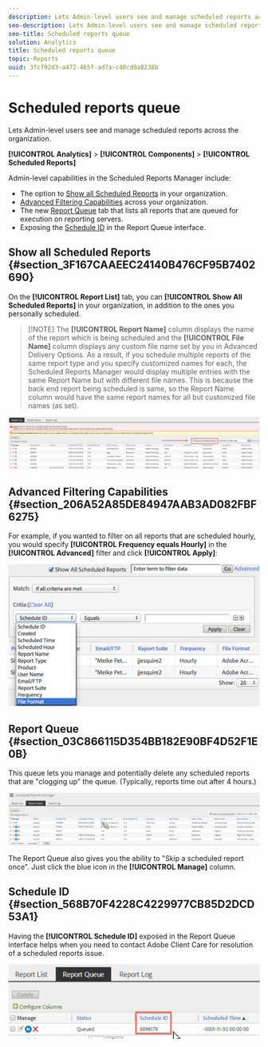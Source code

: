 ```yaml
---
description: Lets Admin-level users see and manage scheduled reports across the organization.
seo-description: Lets Admin-level users see and manage scheduled reports across the organization.
seo-title: Scheduled reports queue
solution: Analytics
title: Scheduled reports queue
topic: Reports
uuid: 3fcf92d3-a472-465f-ad7a-c48cd9a8238b
---
```


# Scheduled reports queue

Lets Admin-level users see and manage scheduled reports across the organization.

**[!UICONTROL Analytics]** > **[!UICONTROL Components]** > **[!UICONTROL Scheduled Reports]**

Admin-level capabilities in the Scheduled Reports Manager include:

* The option to [Show all Scheduled Reports](/help/admin/admin/scheduled-reports-admin.md#section_3F167CAAEEC24140B476CF95B7402690) in your organization.
* [Advanced Filtering Capabilities](/help/admin/admin/scheduled-reports-admin.md#section_206A52A85DE84947AAB3AD082FBF6275) across your organization.
* The new [Report Queue](/help/admin/admin/scheduled-reports-admin.md#section_03C866115D354BB182E90BF4D52F1E0B) tab that lists all reports that are queued for execution on reporting servers.
* Exposing the [Schedule ID](/help/admin/admin/scheduled-reports-admin.md#section_568B70F4228C4229977CB85D2DCD53A1) in the Report Queue interface.

## Show all Scheduled Reports {#section_3F167CAAEEC24140B476CF95B7402690}

On the **[!UICONTROL Report List]** tab, you can **[!UICONTROL Show All Scheduled Reports]** in your organization, in addition to the ones you personally scheduled.

> [!NOTE] The **[!UICONTROL Report Name]** column displays the name of the report which is being scheduled and the **[!UICONTROL File Name]** column displays any custom file name set by you in Advanced Delivery Options. As a result, if you schedule multiple reports of the same report type and you specify customized names for each, the Scheduled Reports Manager would display multiple entries with the same Report Name but with different file names. This is because the back end report being scheduled is same, so the Report Name column would have the same report names for all but customized file names (as set).

![](assets/show_all_scheduled_reports.png)

## Advanced Filtering Capabilities {#section_206A52A85DE84947AAB3AD082FBF6275}

For example, if you wanted to filter on all reports that are scheduled hourly, you would specify **[!UICONTROL Frequency equals Hourly]** in the **[!UICONTROL Advanced]** filter and click **[!UICONTROL Apply]**:

![](assets/advanced_filtering_schedl_reports.png)

## Report Queue {#section_03C866115D354BB182E90BF4D52F1E0B}

This queue lets you manage and potentially delete any scheduled reports that are "clogging up" the queue. (Typically, reports time out after 4 hours.)

![](assets/scheduled_reports_2.png)

The Report Queue also gives you the ability to "Skip a scheduled report once". Just click the blue icon in the **[!UICONTROL Manage]** column.

## Schedule ID {#section_568B70F4228C4229977CB85D2DCD53A1}

Having the **[!UICONTROL Schedule ID]** exposed in the Report Queue interface helps when you need to contact Adobe Client Care for resolution of a scheduled reports issue.

![](assets/schedule_id.png)

